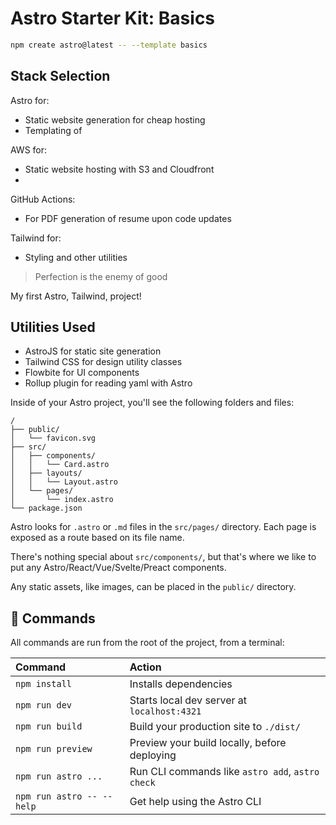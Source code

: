 # Astro Starter Kit: Basics

```sh
npm create astro@latest -- --template basics
```

## Stack Selection
Astro for:
- Static website generation for cheap hosting
- Templating of 

AWS for:
- Static website hosting with S3 and Cloudfront
- 

GitHub Actions:
- For PDF generation of resume upon code updates

Tailwind for:
- Styling and other utilities

> Perfection is the enemy of good

My first Astro, Tailwind, project!
## Utilities Used
- AstroJS for static site generation
- Tailwind CSS for design utility classes
- Flowbite for UI components
- Rollup plugin for reading yaml with Astro

Inside of your Astro project, you'll see the following folders and files:

```text
/
├── public/
│   └── favicon.svg
├── src/
│   ├── components/
│   │   └── Card.astro
│   ├── layouts/
│   │   └── Layout.astro
│   └── pages/
│       └── index.astro
└── package.json
```

Astro looks for `.astro` or `.md` files in the `src/pages/` directory. Each page is exposed as a route based on its file name.

There's nothing special about `src/components/`, but that's where we like to put any Astro/React/Vue/Svelte/Preact components.

Any static assets, like images, can be placed in the `public/` directory.

## 🧞 Commands

All commands are run from the root of the project, from a terminal:

| Command                   | Action                                           |
| :------------------------ | :----------------------------------------------- |
| `npm install`             | Installs dependencies                            |
| `npm run dev`             | Starts local dev server at `localhost:4321`      |
| `npm run build`           | Build your production site to `./dist/`          |
| `npm run preview`         | Preview your build locally, before deploying     |
| `npm run astro ...`       | Run CLI commands like `astro add`, `astro check` |
| `npm run astro -- --help` | Get help using the Astro CLI                     |

